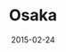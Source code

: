 ---
title: Osaka
date: 2015-02-24
images: [front.png]
props: [rbb, black-lace-up-boots, cape, pink-bandana, studded-black-choker, pink-hello-kitty-chair, chop-sticks, freddie-mustache]
---